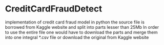 # CreditCardFraudDetect
implementation of credit card fraud model in python
the source file is borrowed from Kaggle website and split into parts lesser than 25Mb
In order to use the entire file one would have to download the parts and merge them into one integral *.csv file or download the original from Kaggle website
